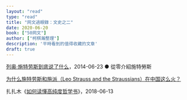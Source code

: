 ```yaml
---
layout: "read"
type: "read"
title: "网文過眼錄：文史之二"
date: 2020-06-20
book: ["50网文"]
author: ["柯棋瀚整理"]
description: '平時看到的值得收藏的文章'
draft: true
---
```


[列奥·施特劳斯到底说了什么](https://book.douban.com/review/6713272/)，2014-06-23 ● 從零介紹施特勞斯

[为什么施特劳斯和施派（Leo Strauss and the Straussians）在中国这么火？](https://www.zhihu.com/question/22518482/answer/722347228)



扎扎木《[如何读懂高纯度哲学书](https://www.douban.com/note/673450139/)》，2018-06-13